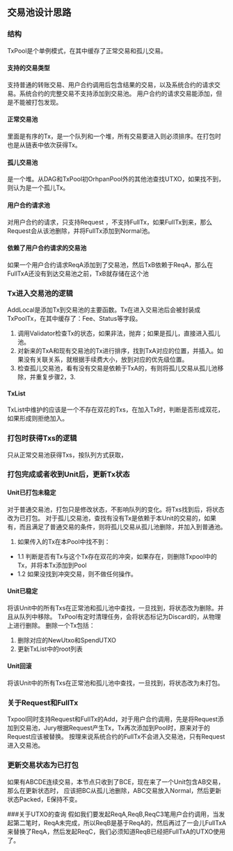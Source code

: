 ## 交易池设计思路
### 结构
TxPool是个单例模式，在其中缓存了正常交易和孤儿交易。
#### 支持的交易类型
支持普通的转账交易、用户合约调用后包含结果的交易，以及系统合约的请求交易。系统合约的完整交易不支持添加到交易池。
用户合约的请求交易能添加，但是不能被打包发现。
#### 正常交易池
里面是有序的Tx，是一个队列和一个堆，所有交易要进入则必须排序。在打包时也是从链表中依次获得Tx。
#### 孤儿交易池
是一个堆。从DAG和TxPool初OrhpanPool外的其他池查找UTXO，如果找不到，则认为是一个孤儿Tx。
#### 用户合约请求池
对用户合约的请求，只支持Request ，不支持FullTx，如果FullTx到来，那么Request会从该池删除，并将FullTx添加到Normal池。
#### 依赖了用户合约请求的交易池
如果一个用户合约请求ReqA添加到了交易池，然后TxB依赖于ReqA，那么在FullTxA还没有到达交易池之前，TxB就存储在这个池
### Tx进入交易池的逻辑
AddLocal是添加Tx到交易池的主要函数。Tx在进入交易池后会被封装成TxPoolTx，在其中缓存了：Fee、Status等字段。
1. 调用Validator检查Tx的状态，如果非法，抛弃；如果是孤儿，直接进入孤儿池。
2. 对新来的TxA和现有交易池的Tx进行排序，找到TxA对应的位置，并插入。如果没有关联关系，就根据手续费大小，放到对应的优先级位置。
3. 检查孤儿交易池，看有没有交易是依赖于TxA的，有则将孤儿交易从孤儿池移除，并重复步骤2，3.

#### TxList
TxList中维护的应该是一个不存在双花的Txs，在加入Tx时，判断是否形成双花，如果形成则拒绝加入。
### 打包时获得Txs的逻辑
只从正常交易池获得Txs，按队列方式获取，
### 打包完成或者收到Unit后，更新Tx状态
#### Unit已打包未稳定
对于普通交易池，打包只是修改状态，不影响队列的变化。将Txs找到后，将状态改为已打包。
对于孤儿交易池，查找有没有Tx是依赖于本Unit的交易的，如果有，而且满足了普通交易的条件，则将孤儿交易从孤儿池删除，并加入到普通池。
1. 如果传入的Tx在本Pool中找不到：
* 1.1 判断是否有Tx与这个Tx存在双花的冲突，如果存在，则删除Txpool中的Tx，并将本Tx添加到Pool
* 1.2 如果没找到冲突交易，则不做任何操作。
#### Unit已稳定
将该Unit中的所有Txs在正常池和孤儿池中查找，一旦找到，将状态改为删除。并且从队列中移除。
TxPool有定时清理任务，会将状态标记为Discard的，从物理上进行删除。
删除一个Tx包括：
1. 删除对应的NewUtxo和SpendUTXO
2. 更新TxList中的root列表
#### Unit回滚
将该Unit中的所有Txs在正常池和孤儿池中查找，一旦找到，将状态改为未打包。

### 关于Request和FullTx
Txpool同时支持Request和FullTx的Add，对于用户合约调用，先是将Request添加到交易池，Jury根据Request产生Tx，Tx再次添加到Pool时，原来对于的Request应该被替换。
按理来说系统合约的FullTx不会进入交易池，只有Request进入交易池。

### 更新交易状态为已打包
如果有ABCDE连续交易，本节点只收到了BCE，现在来了一个Unit包含AB交易，那么在更新状态时，
应该把BC从孤儿池删除，ABC交易放入Normal，然后更新状态Packed，E保持不变。

###关于UTXO的查询
假如我们要发起ReqA,ReqB,ReqC3笔用户合约调用，当发起第二笔时，ReqA未完成，所以ReqB是基于ReqA的，然后再过了一会儿FullTxA来替换了ReqA，然后发起ReqC，我们必须知道ReqB已经把FullTxA的UTXO使用了。